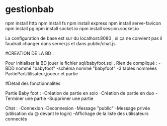 # gestionbab
 
npm install http
npm install fs
npm install express
npm install serve-favicon
npm install pg
npm install socket.io
npm install session.socket.io

La configuration de base est sur du localhost:8080 , si ça ne convient pas il faudrait changer dans server.js et dans public/chat.js

#CREATION DE LA BD :

Pour initialiser la BD jouer le fichier sql/babyfoot.sql . Rien de compliqué :
-BDD nommé "babyfoot"
-schéma nommé "babyfoot"
-3 tables nommées PartieParUtilisateur,joueur et partie


#Détail des fonctionnalités

Partie Baby foot :
-Création de partie en solo
-Création de partie en duo
-Terminer une partie
-Supprimer une partie

Chat :
-Connexion
-Deconnexion
-Message "public"
-Message privée (utilisation du @ devant le login)
-Affichage de la liste des utilisateurs connectés
